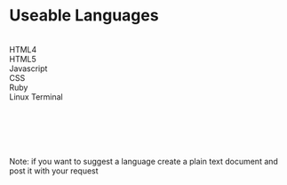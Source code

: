 # Useable Languages
</br >
HTML4
</br >
HTML5
</br >
Javascript
</br >
CSS
</br >
Ruby
</br >
Linux Terminal
</br >
</br >
</br >
</br >
</br >
</br >
<p>
  <font color #FF0000>Note: if you want to suggest a language create a plain text document and post it with your  request</font>
</p>
